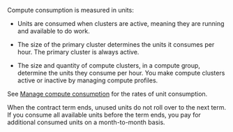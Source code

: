
Compute consumption is measured in units:

-   Units are consumed when clusters are active, meaning they are running and available to do work.

-   The size of the primary cluster determines the units it consumes per hour. The primary cluster is always active.

-   The size and quantity of compute clusters, in a compute group, determine the units they consume per hour. You make compute clusters active or inactive by managing compute profiles.


See [Manage compute consumption](qty1682530889318.md) for the rates of unit consumption.

When the contract term ends, unused units do not roll over to the next term. If you consume all available units before the term ends, you pay for additional consumed units on a month-to-month basis.

